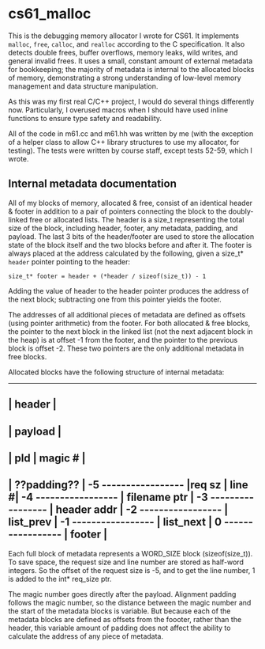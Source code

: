 cs61_malloc
===================

This is the debugging memory allocator I wrote for CS61. It implements `malloc`, `free`,
`calloc`, and `realloc` according to the C specification. It also detects double frees,
buffer overflows, memory leaks, wild writes, and general invalid frees. It uses a small,
constant amount of external metadata for bookkeeping; the majority of metadata is internal
to the allocated blocks of memory, demonstrating a strong understanding of low-level memory
management and data structure manipulation.

As this was my first real C/C++ project, I would do several things differently now. Particularly,
I overused macros when I should have used inline functions to ensure type safety and readability.

All of the code in m61.cc and m61.hh was written by me (with the exception of a helper class
to allow C++ library structures to use my allocator, for testing). The tests were written by course
staff, except tests 52-59, which I wrote.

Internal metadata documentation
----------------------
All of my blocks of memory, allocated & free, consist of an identical header & footer
in addition to a pair of pointers connecting the block to the doubly-linked free or
allocated lists. The header is a size_t representing the total size of the block,
including header, footer, any metadata, padding, and payload. The last 3 bits of the header/footer
are used to store the allocation state of the block itself and the two blocks before and
after it. The footer is always placed at the address calculated by the following, given a
size_t* `header` pointer pointing to the header:
```
size_t* footer = header + (*header / sizeof(size_t)) - 1
```
Adding the value of header to the header pointer produces the address of the next block;
subtracting one from this pointer yields the footer.

The addresses of all additional pieces of metadata are defined as offsets (using pointer arithmetic)
from the footer. For both allocated & free blocks, the pointer to the next block in the linked list
(not the next adjacent block in the heap) is at offset -1 from the footer, and the pointer to the
previous block is offset -2. These two pointers are the only additional metadata in free blocks.

Allocated blocks have the following structure of internal metadata:

   -----------------
   |    header     |
   -----------------
   |    payload    |
   -----------------
   | pld | magic # |
   -----------------
   |  ??padding??  |
-5 -----------------
   |req sz | line #|
-4 -----------------
   | filename ptr  |
-3 -----------------
   |  header addr  |
-2 -----------------
   |   list_prev   |
-1 -----------------
   |   list_next   |
 0 -----------------
   |    footer     |
   -----------------

Each full block of metadata represents a WORD_SIZE block (sizeof(size_t)). To save
space, the request size and line number are stored as half-word integers. So the offset
of the request size is -5, and to get the line number, 1 is added to the int* req_size ptr. 

The magic number goes directly after the payload. Alignment padding follows
the magic number, so the distance between the magic number and the start of the metadata
blocks is variable. But because each of the metadata blocks are defined as offsets from
the foooter, rather than the header, this variable amount of padding does not affect
the ability to calculate the address of any piece of metadata.
